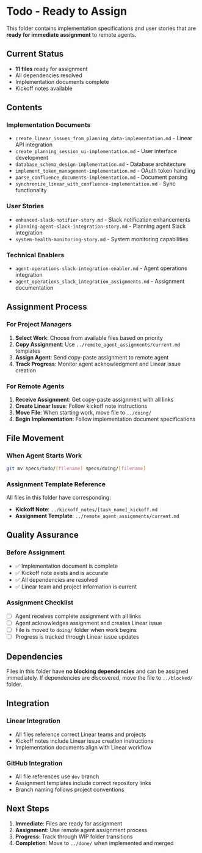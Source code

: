 # Todo - Ready to Assign

This folder contains implementation specifications and user stories that are **ready for immediate assignment** to remote agents.

## Current Status
- **11 files** ready for assignment
- All dependencies resolved
- Implementation documents complete
- Kickoff notes available

## Contents

### Implementation Documents
- `create_linear_issues_from_planning_data-implementation.md` - Linear API integration
- `create_planning_session_ui-implementation.md` - User interface development
- `database_schema_design-implementation.md` - Database architecture
- `implement_token_management-implementation.md` - OAuth token handling
- `parse_confluence_documents-implementation.md` - Document parsing
- `synchronize_linear_with_confluence-implementation.md` - Sync functionality

### User Stories
- `enhanced-slack-notifier-story.md` - Slack notification enhancements
- `planning-agent-slack-integration-story.md` - Planning agent Slack integration
- `system-health-monitoring-story.md` - System monitoring capabilities

### Technical Enablers
- `agent-operations-slack-integration-enabler.md` - Agent operations integration
- `agent_operations_slack_integration_assignments.md` - Assignment documentation

## Assignment Process

### For Project Managers
1. **Select Work**: Choose from available files based on priority
2. **Copy Assignment**: Use `../remote_agent_assignments/current.md` templates
3. **Assign Agent**: Send copy-paste assignment to remote agent
4. **Track Progress**: Monitor agent acknowledgment and Linear issue creation

### For Remote Agents
1. **Receive Assignment**: Get copy-paste assignment with all links
2. **Create Linear Issue**: Follow kickoff note instructions
3. **Move File**: When starting work, move file to `../doing/`
4. **Begin Implementation**: Follow implementation document specifications

## File Movement

### When Agent Starts Work
```bash
git mv specs/todo/[filename] specs/doing/[filename]
```

### Assignment Template Reference
All files in this folder have corresponding:
- **Kickoff Note**: `../kickoff_notes/[task_name]_kickoff.md`
- **Assignment Template**: `../remote_agent_assignments/current.md`

## Quality Assurance

### Before Assignment
- ✅ Implementation document is complete
- ✅ Kickoff note exists and is accurate
- ✅ All dependencies are resolved
- ✅ Linear team and project information is current

### Assignment Checklist
- [ ] Agent receives complete assignment with all links
- [ ] Agent acknowledges assignment and creates Linear issue
- [ ] File is moved to `doing/` folder when work begins
- [ ] Progress is tracked through Linear issue updates

## Dependencies

Files in this folder have **no blocking dependencies** and can be assigned immediately. If dependencies are discovered, move the file to `../blocked/` folder.

## Integration

### Linear Integration
- All files reference correct Linear teams and projects
- Kickoff notes include Linear issue creation instructions
- Implementation documents align with Linear workflow

### GitHub Integration
- All file references use `dev` branch
- Assignment templates include correct repository links
- Branch naming follows project conventions

## Next Steps

1. **Immediate**: Files are ready for assignment
2. **Assignment**: Use remote agent assignment process
3. **Progress**: Track through WIP folder transitions
4. **Completion**: Move to `../done/` when implemented and merged
